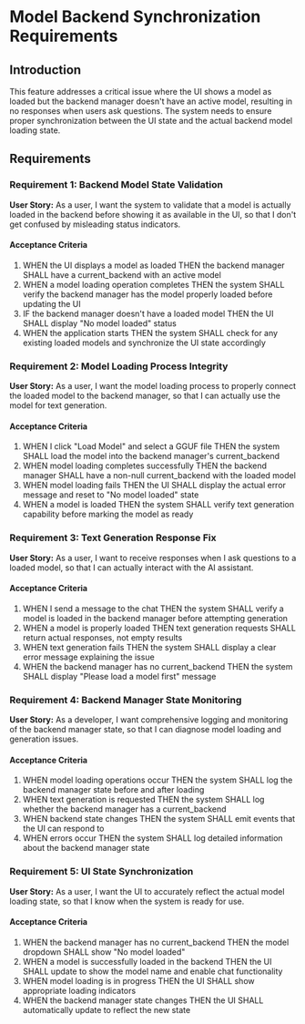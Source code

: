 # Model Backend Synchronization Requirements

## Introduction

This feature addresses a critical issue where the UI shows a model as loaded but the backend manager doesn't have an active model, resulting in no responses when users ask questions. The system needs to ensure proper synchronization between the UI state and the actual backend model loading state.

## Requirements

### Requirement 1: Backend Model State Validation

**User Story:** As a user, I want the system to validate that a model is actually loaded in the backend before showing it as available in the UI, so that I don't get confused by misleading status indicators.

#### Acceptance Criteria

1. WHEN the UI displays a model as loaded THEN the backend manager SHALL have a current_backend with an active model
2. WHEN a model loading operation completes THEN the system SHALL verify the backend manager has the model properly loaded before updating the UI
3. IF the backend manager doesn't have a loaded model THEN the UI SHALL display "No model loaded" status
4. WHEN the application starts THEN the system SHALL check for any existing loaded models and synchronize the UI state accordingly

### Requirement 2: Model Loading Process Integrity

**User Story:** As a user, I want the model loading process to properly connect the loaded model to the backend manager, so that I can actually use the model for text generation.

#### Acceptance Criteria

1. WHEN I click "Load Model" and select a GGUF file THEN the system SHALL load the model into the backend manager's current_backend
2. WHEN model loading completes successfully THEN the backend manager SHALL have a non-null current_backend with the loaded model
3. WHEN model loading fails THEN the UI SHALL display the actual error message and reset to "No model loaded" state
4. WHEN a model is loaded THEN the system SHALL verify text generation capability before marking the model as ready

### Requirement 3: Text Generation Response Fix

**User Story:** As a user, I want to receive responses when I ask questions to a loaded model, so that I can actually interact with the AI assistant.

#### Acceptance Criteria

1. WHEN I send a message to the chat THEN the system SHALL verify a model is loaded in the backend manager before attempting generation
2. WHEN a model is properly loaded THEN text generation requests SHALL return actual responses, not empty results
3. WHEN text generation fails THEN the system SHALL display a clear error message explaining the issue
4. WHEN the backend manager has no current_backend THEN the system SHALL display "Please load a model first" message

### Requirement 4: Backend Manager State Monitoring

**User Story:** As a developer, I want comprehensive logging and monitoring of the backend manager state, so that I can diagnose model loading and generation issues.

#### Acceptance Criteria

1. WHEN model loading operations occur THEN the system SHALL log the backend manager state before and after loading
2. WHEN text generation is requested THEN the system SHALL log whether the backend manager has a current_backend
3. WHEN backend state changes THEN the system SHALL emit events that the UI can respond to
4. WHEN errors occur THEN the system SHALL log detailed information about the backend manager state

### Requirement 5: UI State Synchronization

**User Story:** As a user, I want the UI to accurately reflect the actual model loading state, so that I know when the system is ready for use.

#### Acceptance Criteria

1. WHEN the backend manager has no current_backend THEN the model dropdown SHALL show "No model loaded"
2. WHEN a model is successfully loaded in the backend THEN the UI SHALL update to show the model name and enable chat functionality
3. WHEN model loading is in progress THEN the UI SHALL show appropriate loading indicators
4. WHEN the backend manager state changes THEN the UI SHALL automatically update to reflect the new state